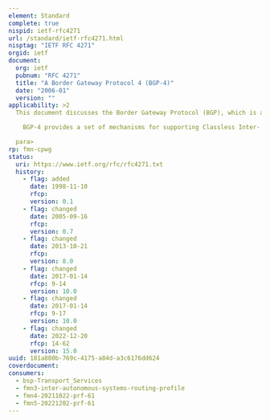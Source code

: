 ```yaml
---
element: Standard
complete: true
nispid: ietf-rfc4271
url: /standard/ietf-rfc4271.html
nisptag: "IETF RFC 4271"
orgid: ietf
document:
  org: ietf
  pubnum: "RFC 4271"
  title: "A Border Gateway Protocol 4 (BGP-4)"
  date: "2006-01"
  version: ""
applicability: >2
  This document discusses the Border Gateway Protocol (BGP), which is an inter-Autonomous System routing protocol.  The primary function of a BGP speaking system is to exchange network reachability information with other BGP systems. This network reachability information includes information on the list of Autonomous Systems (ASes) that reachability information traverses. This information is sufficient for constructing a graph of AS connectivity for this reachability from which routing loops may be pruned, and, at the AS level, some policy decisions may be enforced.

    BGP-4 provides a set of mechanisms for supporting Classless Inter- Domain Routing (CIDR). These mechanisms include support for advertising a set of destinations as an IP prefix, and eliminating the concept of network class within BGP. BGP-4 also introduces mechanisms that allow aggregation of routes, including aggregation of AS paths.

  para>
rp: fmn-cpwg
status:
  uri: https://www.ietf.org/rfc/rfc4271.txt
  history: 
    - flag: added
      date: 1998-11-10
      rfcp: 
      version: 0.1
    - flag: changed
      date: 2005-09-16
      rfcp: 
      version: 0.7
    - flag: changed
      date: 2013-10-21
      rfcp: 
      version: 8.0
    - flag: changed
      date: 2017-01-14
      rfcp: 9-14
      version: 10.0
    - flag: changed
      date: 2017-01-14
      rfcp: 9-17
      version: 10.0
    - flag: changed
      date: 2022-12-20
      rfcp: 14-62
      version: 15.0
uuid: 181a880b-769c-4175-a84d-a3c6176dd624
coverdocument:
consumers:
  - bsp-Transport_Services
  - fmn3-inter-autonomous-systems-routing-profile
  - fmn4-20211022-prf-61
  - fmn5-20221202-prf-61
---
```

